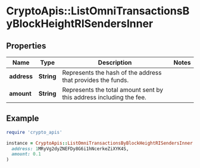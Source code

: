 # CryptoApis::ListOmniTransactionsByBlockHeightRISendersInner

## Properties

| Name | Type | Description | Notes |
| ---- | ---- | ----------- | ----- |
| **address** | **String** | Represents the hash of the address that provides the funds. |  |
| **amount** | **String** | Represents the total amount sent by this address including the fee. |  |

## Example

```ruby
require 'crypto_apis'

instance = CryptoApis::ListOmniTransactionsByBlockHeightRISendersInner.new(
  address: 1MRyVg2dyZNEFDy8G6i1hNcerkeZiXYK4S,
  amount: 0.1
)
```

